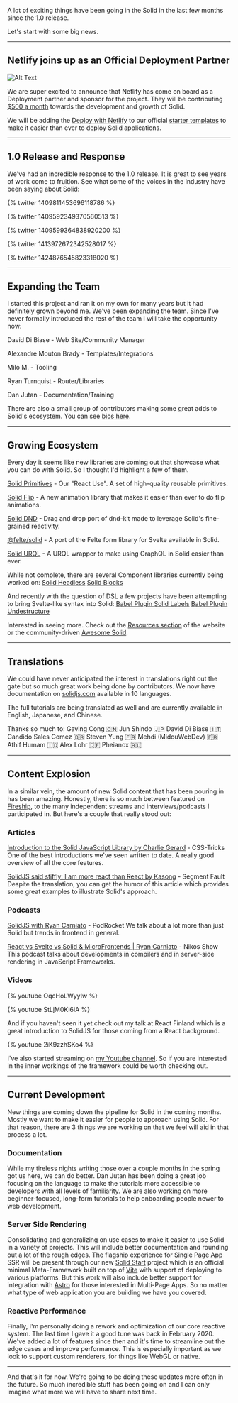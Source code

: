 A lot of exciting things have been going in the Solid in the last few months since the 1.0 release.

Let's start with some big news.

---

## Netlify joins up as an Official Deployment Partner

![Alt Text](https://dev-to-uploads.s3.amazonaws.com/uploads/articles/w00wmhamyf0r5ek6b901.png)

We are super excited to announce that Netlify has come on board as a Deployment partner and sponsor for the project. They will be contributing [$500 a month](https://opencollective.com/solid) towards the development and growth of Solid.

We will be adding the [Deploy with Netlify](https://www.netlify.com/blog/2016/11/29/introducing-the-deploy-to-netlify-button/) to our official [starter templates](https://github.com/solidjs/templates) to make it easier than ever to deploy Solid applications.

---

## 1.0 Release and Response

We've had an incredible response to the 1.0 release. It is great to see years of work come to fruition. See what some of the voices in the industry have been saying about Solid:

{% twitter 1409811453696118786 %}

{% twitter 1409592349370560513 %}

{% twitter 1409599364838920200 %}

{% twitter 1413972672342528017 %}

{% twitter 1424876545823318020 %}

---

## Expanding the Team

I started this project and ran it on my own for many years but it had definitely grown beyond me. We've been expanding the team. Since I've never formally introduced the rest of the team I will take the opportunity now:

David Di Biase - Web Site/Community Manager

Alexandre Mouton Brady - Templates/Integrations

Milo M. - Tooling

Ryan Turnquist - Router/Libraries

Dan Jutan - Documentation/Training

There are also a small group of contributors making some great adds to Solid's ecosystem. You can see [bios here](https://www.solidjs.com/contributors).

---

## Growing Ecosystem

Every day it seems like new libraries are coming out that showcase what you can do with Solid. So I thought I'd highlight a few of them.

[Solid Primitives](https://github.com/davedbase/solid-primitives) - Our "React Use". A set of high-quality reusable primitives.

[Solid Flip](https://github.com/otonashixav/solid-flip) - A new animation library that makes it easier than ever to do flip animations.

[Solid DND](https://github.com/thisbeyond/solid-dnd) - Drag and drop port of dnd-kit made to leverage Solid's fine-grained reactivity.

[@felte/solid](https://github.com/pablo-abc/felte/blob/main/packages/solid/README.md) - A port of the Felte form library for Svelte available in Solid.

[Solid URQL](https://github.com/Acidic9/solid-urql) - A URQL wrapper to make using GraphQL in Solid easier than ever.

While not complete, there are several Component libraries currently being worked on:
[Solid Headless](https://github.com/LXSMNSYC/solid-headless)
[Solid Blocks](https://github.com/atk/solid-blocks)

And recently with the question of DSL a few projects have been attempting to bring Svelte-like syntax into Solid:
[Babel Plugin Solid Labels](https://github.com/LXSMNSYC/babel-plugin-solid-labels)
[Babel Plugin Undestructure](https://github.com/orenelbaum/babel-plugin-solid-undestructure)

Interested in seeing more. Check out the [Resources section](https://www.solidjs.com/resources) of the website or the community-driven [Awesome Solid](https://github.com/one-aalam/awesome-solid-js).

---

## Translations

We could have never anticipated the interest in translations right out the gate but so much great work being done by contributors. We now have documentation on [solidjs.com](https://solidjs.com) available in 10 languages.

The full tutorials are being translated as well and are currently available in English, Japanese, and Chinese.

Thanks so much to:
Gaving Cong 🇨🇳
Jun Shindo 🇯🇵
David Di Biase 🇮🇹
Candido Sales Gomez 🇧🇷
Steven Yung 🇫🇷
Mehdi (MidouWebDev) 🇫🇷
Athif Humam 🇮🇩
Alex Lohr 🇩🇪
Pheianox 🇷🇺

---

## Content Explosion

In a similar vein, the amount of new Solid content that has been pouring in has been amazing. Honestly, there is so much between featured on [Fireship](https://www.youtube.com/watch?v=cuHDQhDhvPE), to the many independent streams and interviews/podcasts I participated in. But here's a couple that really stood out:

### Articles

[Introduction to the Solid JavaScript Library by Charlie Gerard](https://css-tricks.com/introduction-to-the-solid-javascript-library/) - CSS-Tricks
One of the best introductions we've seen written to date. A really good overview of all the core features.

[SolidJS said stiffly: I am more react than React by Kasong](https://segmentfault.com/a/1190000040275257/en) - Segment Fault
Despite the translation, you can get the humor of this article which provides some great examples to illustrate Solid's approach.

### Podcasts

[SolidJS with Ryan Carniato](https://podrocket.logrocket.com/solidjs) - PodRocket
We talk about a lot more than just Solid but trends in frontend in general.

[React vs Svelte vs Solid & MicroFrontends | Ryan Carniato](https://show.nikoskatsikanis.com/episodes/ryan-carniato) - Nikos Show
This podcast talks about developments in compilers and in server-side rendering in JavaScript Frameworks.

### Videos

{% youtube OqcHoLWyyIw %}

{% youtube StLjM0Ki6iA %}

And if you haven't seen it yet check out my talk at React Finland which is a great introduction to SolidJS for those coming from a React background.

{% youtube 2iK9zzhSKo4 %}

I've also started streaming on [my Youtube channel](https://www.youtube.com/channel/UCLLVlcmcCP4CUe7xSqVEnxw). So if you are interested in the inner workings of the framework could be worth checking out.

---

## Current Development

New things are coming down the pipeline for Solid in the coming months. Mostly we want to make it easier for people to approach using Solid. For that reason, there are 3 things we are working on that we feel will aid in that process a lot.

### Documentation

While my tireless nights writing those over a couple months in the spring got us here, we can do better. Dan Jutan has been doing a great job focusing on the language to make the tutorials more accessible to developers with all levels of familiarity. We are also working on more beginner-focused, long-form tutorials to help onboarding people newer to web development.

### Server Side Rendering

Consolidating and generalizing on use cases to make it easier to use Solid in a variety of projects. This will include better documentation and rounding out a lot of the rough edges. The flagship experience for Single Page App SSR will be present through our new [Solid Start](https://github.com/solidjs/solid-start) project which is an official minimal Meta-Framework built on top of [Vite](https://vitejs.dev/) with support of deploying to various platforms. But this work will also include better support for integration with [Astro](https://astro.build/) for those interested in Multi-Page Apps. So no matter what type of web application you are building we have you covered.

### Reactive Performance

Finally, I'm personally doing a rework and optimization of our core reactive system. The last time I gave it a good tune was back in February 2020. We've added a lot of features since then and it's time to streamline out the edge cases and improve performance. This is especially important as we look to support custom renderers, for things like WebGL or native.

---

And that's it for now. We're going to be doing these updates more often in the future. So much incredible stuff has been going on and I can only imagine what more we will have to share next time.
